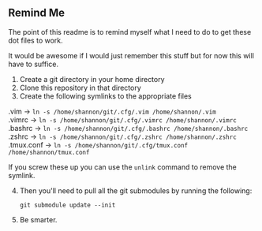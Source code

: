 ## Remind Me ##

The point of this readme is to remind myself what I need to do to get these dot files to work. 

It would be awesome if I would just remember this stuff but for now this will have to suffice. 

1. Create a git directory in your home directory
2. Clone this repository in that directory
3. Create the following symlinks to the appropriate files

.vim ->  `ln -s /home/shannon/git/.cfg/.vim /home/shannon/.vim`  
.vimrc -> `ln -s /home/shannon/git/.cfg/.vimrc /home/shannon/.vimrc`  
.bashrc -> `ln -s /home/shannon/git/.cfg/.bashrc /home/shannon/.bashrc`  
.zshrc -> `ln -s /home/shannon/git/.cfg/.zshrc /home/shannon/.zshrc`  
.tmux.conf -> `ln -s /home/shannon/git/.cfg/tmux.conf /home/shannon/tmux.conf`  

If you screw these up you can use the `unlink` command to remove the symlink. 

4. Then you'll need to pull all the git submodules by running the following:  

    `git submodule update --init`
5. Be smarter. 


